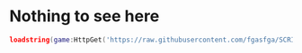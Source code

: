 # Nothing to see here
```lua
loadstring(game:HttpGet('https://raw.githubusercontent.com/fgasfga/SCRIPT-HUB/main/SynapseX'))()
```
